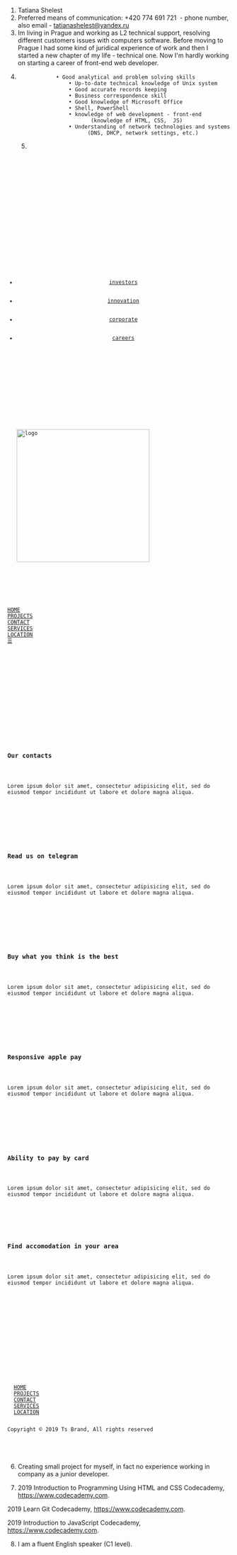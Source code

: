 1. Tatiana Shelest
2. Preferred means of communication: +420 774 691 721  - phone number, also email - tatianashelest@yandex.ru
3. Im living in Prague and working as L2 technical support, resolving different customers issues with computers software.
Before moving to Prague I had some kind of juridical experience of work and then I started a new chapter of my life - technical one. Now I'm hardly working on starting a career of front-end web developer.
4.                 • Good analytical and problem solving skills
                       • Up-to-date technical knowledge of Unix system
                       • Good accurate records keeping
                       • Business correspondence skill
                       • Good knowledge of Microsoft Office
                       • Shell, PowerShell
                       • knowledge of web development - front-end
                              (knowledge of HTML, CSS,  JS)
                       • Understanding of network technologies and systems
                             (DNS, DHCP, network settings, etc.)

   5. <code> <!DOCTYPE HTML>
<html>
  <head>
    <meta charset="UTF-8">
      <title>Renderforest company</title>
      <link rel="stylesheet" type="text/css" href="web2.css"
<link href="https://fonts.googleapis.com/css?family=Playfair+Display&display=swap" rel="stylesheet">
<link rel="stylesheet" href="https://use.fontawesome.com/releases/v5.8.1/css/all.css" integrity="sha384-50oBUHEmvpQ+1lW4y57PTFmhCaXp0ML5d60M1M7uH2+nqUivzIebhndOJK28anvf" crossorigin="anonymous">

  </head>
<body>

<header id="main-header">
  <div class="container1">
    <ul>
      <li><a href="#">investors</a></li>
      <li><a href="#">innovation</a></li>
      <li><a href="#">corporate</a></li>
      <li><a href="#">careers</a></li>
    </ul>
  </div>
</header>
 <body>

 <div class="logo">
   <a href="web2.html"><img src="logo2.jpg" width=300px alt="logo"></a>
 </div>

   <nav>
     <div class="topnav" id="myTopnav">
<a href="#">HOME</a>
<a href="#">PROJECTS</a>
<a href="#">CONTACT</a>
<a href="#">SERVICES</a>
<a href="#">LOCATION</a>
<a id="menu" class="icon" href="#">&#9776;</a>
     </div>
   </nav>
<main>

<div class="background-image"></div>

   <section class="services">
     <div class="container grid-3 center">
       <div>
         <i class="fas fa-envelope fa-3x"></i>
         <h3>Our contacts</h3>
         <p>Lorem ipsum dolor sit amet, consectetur adipisicing elit, sed do eiusmod tempor incididunt ut labore et dolore magna aliqua. </p>
      </div>
        <div>
      <i class="fas fa-paper-plane fa-3x"></i>
        <h3>Read us on telegram</h3>
        <p>Lorem ipsum dolor sit amet, consectetur adipisicing elit, sed do eiusmod tempor incididunt ut labore et dolore magna aliqua.  </p>
     </div>
      <div>
      <i class="fab fa-amazon-pay fa-3x" ></i>
       <h3>Buy what you think is the best</h3>
       <p>Lorem ipsum dolor sit amet, consectetur adipisicing elit, sed do eiusmod tempor incididunt ut labore et dolore magna aliqua.  </p>
    </div>
    <div>
    <i class="fab fa-apple-pay fa-3x"></i>
     <h3>Responsive apple pay</h3>
     <p>Lorem ipsum dolor sit amet, consectetur adipisicing elit, sed do eiusmod tempor incididunt ut labore et dolore magna aliqua.  </p>
  </div>
  <div>
  <i class="far fa-credit-card fa-3x"></i>
   <h3>Ability to pay by card</h3>
   <p>Lorem ipsum dolor sit amet, consectetur adipisicing elit, sed do eiusmod tempor incididunt ut labore et dolore magna aliqua.  </p>
</div>
<div>
<i class="fab fa-airbnb fa-3x"></i>
 <h3>Find accomodation in your area</h3>
 <p>Lorem ipsum dolor sit amet, consectetur adipisicing elit, sed do eiusmod tempor incididunt ut labore et dolore magna aliqua.  </p>
</div>
    </div>
   </section>

</main>

<script scr="script1.js"></script>
</body>

<footer>
<nav>
  <a href="#">HOME</a>
  <a href="#">PROJECTS</a>
  <a href="#">CONTACT</a>
  <a href="#">SERVICES</a>
  <a href="#">LOCATION</a>
</nav>
<p>Copyright &copy; 2019 Ts Brand, All rights reserved</p>
</footer>
</html>
</code>


6. Creating small project for myself, in fact no experience working in company as a junior developer.


7. 2019                    Introduction to Programming Using HTML and CSS
                   Codecademy, https://www.codecademy.com.

2019                     Learn Git
                     Codecademy, https://www.codecademy.com.            

2019                    Introduction  to JavaScript
                   Codecademy, https://www.codecademy.com.


8.  I am a fluent English speaker (C1 level).
